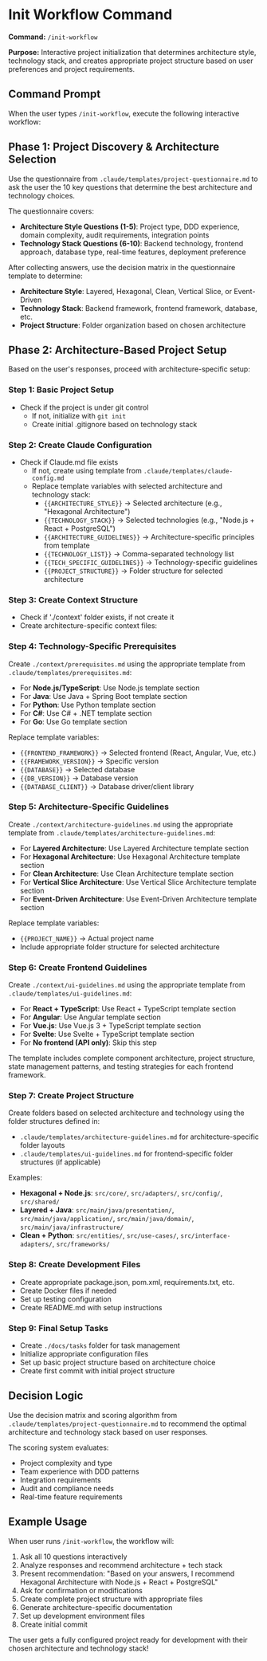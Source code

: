 # Init Workflow Command

**Command:** `/init-workflow`

**Purpose:** Interactive project initialization that determines architecture style, technology stack, and creates appropriate project structure based on user preferences and project requirements.

## Command Prompt

When the user types `/init-workflow`, execute the following interactive workflow:

## Phase 1: Project Discovery & Architecture Selection

Use the questionnaire from `.claude/templates/project-questionnaire.md` to ask the user the 10 key questions that determine the best architecture and technology choices.

The questionnaire covers:
- **Architecture Style Questions (1-5)**: Project type, DDD experience, domain complexity, audit requirements, integration points
- **Technology Stack Questions (6-10)**: Backend technology, frontend approach, database type, real-time features, deployment preference

After collecting answers, use the decision matrix in the questionnaire template to determine:
- **Architecture Style**: Layered, Hexagonal, Clean, Vertical Slice, or Event-Driven
- **Technology Stack**: Backend framework, frontend framework, database, etc.
- **Project Structure**: Folder organization based on chosen architecture

## Phase 2: Architecture-Based Project Setup

Based on the user's responses, proceed with architecture-specific setup:

### Step 1: Basic Project Setup
- Check if the project is under git control
    - If not, initialize with `git init`
    - Create initial .gitignore based on technology stack

### Step 2: Create Claude Configuration
- Check if Claude.md file exists
    - If not, create using template from `.claude/templates/claude-config.md`
    - Replace template variables with selected architecture and technology stack:
      - `{{ARCHITECTURE_STYLE}}` → Selected architecture (e.g., "Hexagonal Architecture")
      - `{{TECHNOLOGY_STACK}}` → Selected technologies (e.g., "Node.js + React + PostgreSQL")
      - `{{ARCHITECTURE_GUIDELINES}}` → Architecture-specific principles from template
      - `{{TECHNOLOGY_LIST}}` → Comma-separated technology list
      - `{{TECH_SPECIFIC_GUIDELINES}}` → Technology-specific guidelines
      - `{{PROJECT_STRUCTURE}}` → Folder structure for selected architecture

### Step 3: Create Context Structure
- Check if './context' folder exists, if not create it
- Create architecture-specific context files:

### Step 4: Technology-Specific Prerequisites
Create `./context/prerequisites.md` using the appropriate template from `.claude/templates/prerequisites.md`:
- For **Node.js/TypeScript**: Use Node.js template section
- For **Java**: Use Java + Spring Boot template section  
- For **Python**: Use Python template section
- For **C#**: Use C# + .NET template section
- For **Go**: Use Go template section

Replace template variables:
- `{{FRONTEND_FRAMEWORK}}` → Selected frontend (React, Angular, Vue, etc.)
- `{{FRAMEWORK_VERSION}}` → Specific version
- `{{DATABASE}}` → Selected database 
- `{{DB_VERSION}}` → Database version
- `{{DATABASE_CLIENT}}` → Database driver/client library

### Step 5: Architecture-Specific Guidelines
Create `./context/architecture-guidelines.md` using the appropriate template from `.claude/templates/architecture-guidelines.md`:
- For **Layered Architecture**: Use Layered Architecture template section
- For **Hexagonal Architecture**: Use Hexagonal Architecture template section
- For **Clean Architecture**: Use Clean Architecture template section  
- For **Vertical Slice Architecture**: Use Vertical Slice Architecture template section
- For **Event-Driven Architecture**: Use Event-Driven Architecture template section

Replace template variables:
- `{{PROJECT_NAME}}` → Actual project name
- Include appropriate folder structure for selected architecture

### Step 6: Create Frontend Guidelines
Create `./context/ui-guidelines.md` using the appropriate template from `.claude/templates/ui-guidelines.md`:
- For **React + TypeScript**: Use React + TypeScript template section
- For **Angular**: Use Angular template section
- For **Vue.js**: Use Vue.js 3 + TypeScript template section
- For **Svelte**: Use Svelte + TypeScript template section
- For **No frontend (API only)**: Skip this step

The template includes complete component architecture, project structure, state management patterns, and testing strategies for each frontend framework.

### Step 7: Create Project Structure
Create folders based on selected architecture and technology using the folder structures defined in:
- `.claude/templates/architecture-guidelines.md` for architecture-specific folder layouts
- `.claude/templates/ui-guidelines.md` for frontend-specific folder structures (if applicable)

Examples:
- **Hexagonal + Node.js**: `src/core/`, `src/adapters/`, `src/config/`, `src/shared/`
- **Layered + Java**: `src/main/java/presentation/`, `src/main/java/application/`, `src/main/java/domain/`, `src/main/java/infrastructure/`
- **Clean + Python**: `src/entities/`, `src/use-cases/`, `src/interface-adapters/`, `src/frameworks/`

### Step 8: Create Development Files
- Create appropriate package.json, pom.xml, requirements.txt, etc.
- Create Docker files if needed
- Set up testing configuration
- Create README.md with setup instructions

### Step 9: Final Setup Tasks
- Create `./docs/tasks` folder for task management
- Initialize appropriate configuration files
- Set up basic project structure based on architecture choice
- Create first commit with initial project structure

## Decision Logic

Use the decision matrix and scoring algorithm from `.claude/templates/project-questionnaire.md` to recommend the optimal architecture and technology stack based on user responses.

The scoring system evaluates:
- Project complexity and type
- Team experience with DDD patterns  
- Integration requirements
- Audit and compliance needs
- Real-time feature requirements

## Example Usage

When user runs `/init-workflow`, the workflow will:

1. Ask all 10 questions interactively
2. Analyze responses and recommend architecture + tech stack
3. Present recommendation: "Based on your answers, I recommend Hexagonal Architecture with Node.js + React + PostgreSQL"
4. Ask for confirmation or modifications
5. Create complete project structure with appropriate files
6. Generate architecture-specific documentation
7. Set up development environment files
8. Create initial commit

The user gets a fully configured project ready for development with their chosen architecture and technology stack! 